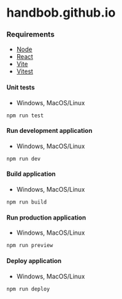 # handbob.github.io

### Requirements
* [Node](https://nodejs.org)   
* [React](https://react.dev)   
* [Vite](https://vitejs.dev)
* [Vitest](https://vitest.dev)

#### Unit tests
* Windows, MacOS/Linux
```
npm run test
```
#### Run development application
* Windows, MacOS/Linux
```
npm run dev
```
#### Build application
* Windows, MacOS/Linux
```
npm run build
```
#### Run production application
* Windows, MacOS/Linux
```
npm run preview
```
#### Deploy application
* Windows, MacOS/Linux
```
npm run deploy
```
